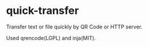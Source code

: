 # quick-transfer

Transfer text or file quickly by QR Code or HTTP server.

Used qrencode(LGPL) and inja(MIT).
